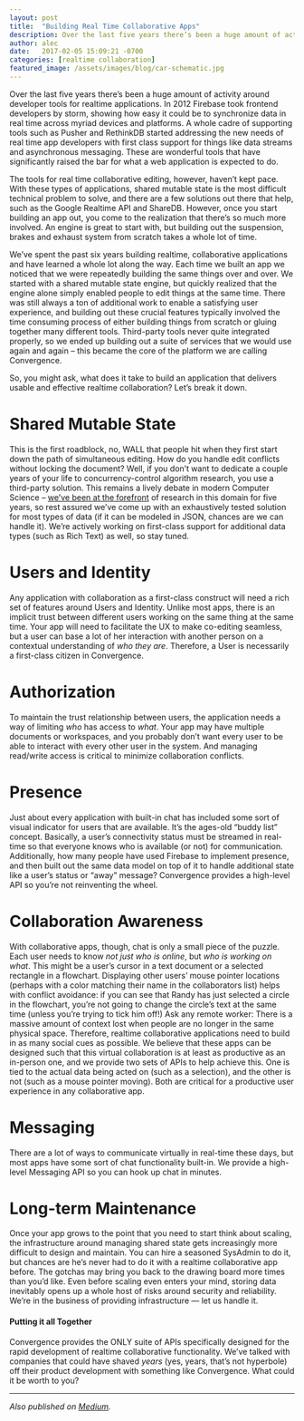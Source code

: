 ```yaml
---
layout: post
title:  "Building Real Time Collaborative Apps"
description: Over the last five years there’s been a huge amount of activity around developer tools for realtime applications. The tools for realtime collaborative editing, however, haven’t kept pace. We discuss what’s required to build an effective realtime collaborative application.
author: alec
date:   2017-02-05 15:09:21 -0700
categories: [realtime collaboration]
featured_image: /assets/images/blog/car-schematic.jpg
---
```


Over the last five years there’s been a huge amount of activity around developer tools for realtime applications. In 2012 Firebase took frontend developers by storm, showing how easy it could be to synchronize data in real time across myriad devices and platforms. A whole cadre of supporting tools such as Pusher and RethinkDB started addressing the new needs of real time app developers with first class support for things like data streams and asynchronous messaging. These are wonderful tools that have significantly raised the bar for what a web application is expected to do.

The tools for real time collaborative editing, however, haven’t kept pace. With these types of applications, shared mutable state is the most difficult technical problem to solve, and there are a few solutions out there that help, such as the Google Realtime API and ShareDB. However, once you start building an app out, you come to the realization that there’s so much more involved. An engine is great to start with, but building out the suspension, brakes and exhaust system from scratch takes a whole lot of time.

We’ve spent the past six years building realtime, collaborative applications and have learned a whole lot along the way. Each time we built an app we noticed that we were repeatedly building the same things over and over. We started with a shared mutable state engine, but quickly realized that the engine alone simply enabled people to edit things at the same time. There was still always a ton of additional work to enable a satisfying user experience, and building out these crucial features typically involved the time consuming process of either building things from scratch or gluing together many different tools. Third-party tools never quite integrated properly, so we ended up building out a suite of services that we would use again and again – this became the core of the platform we are calling Convergence.

So, you might ask, what does it take to build an application that delivers usable and effective realtime collaboration? Let’s break it down.

# Shared Mutable State

This is the first roadblock, no, WALL that people hit when they first start down the path of simultaneous editing. How do you handle edit conflicts without locking the document? Well, if you don’t want to dedicate a couple years of your life to concurrency-control algorithm research, you use a third-party solution. This remains a lively debate in modern Computer Science – [we’ve been at the forefront](https://dl.acm.org/citation.cfm?id=2558861) of research in this domain for five years, so rest assured we’ve come up with an exhaustively tested solution for most types of data (if it can be modeled in JSON, chances are we can handle it). We’re actively working on first-class support for additional data types (such as Rich Text) as well, so stay tuned.

# Users and Identity

Any application with collaboration as a first-class construct will need a rich set of features around Users and Identity. Unlike most apps, there is an implicit trust between different users working on the same thing at the same time. Your app will need to facilitate the UX to make co-editing seamless, but a user can base a lot of her interaction with another person on a contextual understanding of _who they are_. Therefore, a User is necessarily a first-class citizen in Convergence.

# Authorization

To maintain the trust relationship between users, the application needs a way of limiting _who_ has access to _what_. Your app may have multiple documents or workspaces, and you probably don’t want every user to be able to interact with every other user in the system. And managing read/write access is critical to minimize collaboration conflicts.

# Presence

Just about every application with built-in chat has included some sort of visual indicator for users that are available. It’s the ages-old “buddy list” concept. Basically, a user’s connectivity status must be streamed in real-time so that everyone knows who is available (or not) for communication. Additionally, how many people have used Firebase to implement presence, and then built out the same data model on top of it to handle additional state like a user’s status or “away” message? Convergence provides a high-level API so you’re not reinventing the wheel.

# Collaboration Awareness

With collaborative apps, though, chat is only a small piece of the puzzle. Each user needs to know _not just who is online_, but _who is working on what_. This might be a user’s cursor in a text document or a selected rectangle in a flowchart. Displaying other users’ mouse pointer locations (perhaps with a color matching their name in the collaborators list) helps with conflict avoidance: if you can see that Randy has just selected a circle in the flowchart, you’re not going to change the circle’s text at the same time (unless you’re trying to tick him off!) Ask any remote worker: There is a massive amount of context lost when people are no longer in the same physical space. Therefore, realtime collaborative applications need to build in as many social cues as possible. We believe that these apps can be designed such that this virtual collaboration is at least as productive as an in-person one, and we provide two sets of APIs to help achieve this. One is tied to the actual data being acted on (such as a selection), and the other is not (such as a mouse pointer moving). Both are critical for a productive user experience in any collaborative app.

# Messaging

There are a lot of ways to communicate virtually in real-time these days, but most apps have some sort of chat functionality built-in. We provide a high-level Messaging API so you can hook up chat in minutes.

# Long-term Maintenance

Once your app grows to the point that you need to start think about scaling, the infrastructure around managing shared state gets increasingly more difficult to design and maintain. You can hire a seasoned SysAdmin to do it, but chances are he’s never had to do it with a realtime collaborative app before. The gotchas may bring you back to the drawing board more times than you’d like. Even before scaling even enters your mind, storing data inevitably opens up a whole host of risks around security and reliability. We’re in the business of providing infrastructure — let us handle it.

#### Putting it all Together

Convergence provides the ONLY suite of APIs specifically designed for the rapid development of realtime collaborative functionality. We’ve talked with companies that could have shaved _years_ (yes, years, that’s not hyperbole) off their product development with something like Convergence. What could it be worth to you?

* * *

_Also published on [Medium](https://medium.com/convergence-labs/building-realtime-collaborative-applications-214e253b6841)._